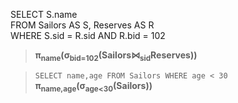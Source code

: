
>
SELECT S.name  
FROM   Sailors AS S, Reserves AS R  
WHERE  S.sid = R.sid AND R.bid = 102  

> **π<sub>name</sub>(σ<sub>bid=102</sub>(Sailors⋈<sub>sid</sub>Reserves))**


> `SELECT name,age FROM Sailors WHERE age < 30`  
> **π<sub>name,age</sub>(σ<sub>age<30</sub>(Sailors))**
